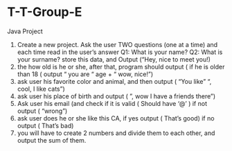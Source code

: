 # T-T-Group-E
Java Project 
1) Create a new project. Ask the user TWO questions (one at a time) and each time read in the user’s answer
Q1: What is your name?
Q2: What is your surname?
store this data, and Output (“Hey<username>, nice to meet you!) 
2)  the how old is he or she, after that, program should output ( if he is older than 18 ( output “ you are “ age + “ wow, nice!”)
3) ask user his favorite color and animal, and then output ( “You like” <animal> “, cool, I like cats”)
4) ask user his place of birth and output ( <city or country>”, wow I have a friends there”) 
5) Ask user his email (and  check if it is valid ( Should have ‘@’ ) if not output ( “wrong”) 
6) ask user does he or she like this CA, if yes output ( That’s good) if no  output ( That’s bad) 
7) you will have to create 2 numbers and divide them to each other, and output the sum of them.

